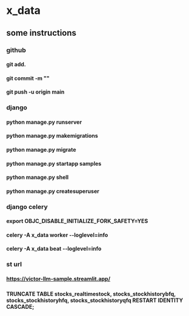# x_data
## some instructions
### github
#### git add.
#### git commit -m ""
#### git push -u origin main 
### django
#### python manage.py runserver
#### python manage.py makemigrations
#### python manage.py migrate
#### python manage.py startapp samples
#### python manage.py shell
#### python manage.py createsuperuser
### django celery
#### export OBJC_DISABLE_INITIALIZE_FORK_SAFETY=YES
#### celery -A x_data worker --loglevel=info
#### celery -A x_data beat --loglevel=info
### st url
#### https://victor-llm-sample.streamlit.app/
###
#### TRUNCATE TABLE stocks_realtimestock, stocks_stockhistorybfq, stocks_stockhistoryhfq, stocks_stockhistoryqfq RESTART IDENTITY CASCADE;